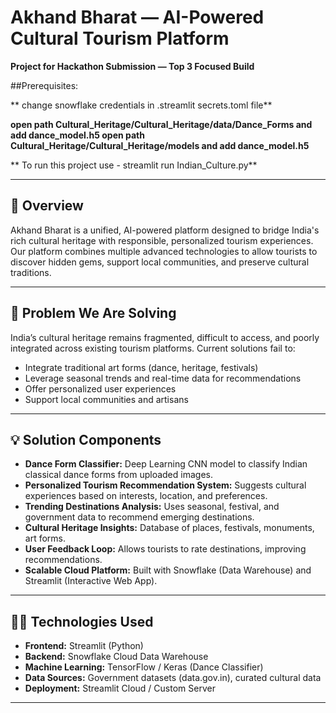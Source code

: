 # Akhand Bharat — AI-Powered Cultural Tourism Platform

**Project for Hackathon Submission — Top 3 Focused Build**

##Prerequisites:

** change snowflake credentials in .streamlit secrets.toml file**

**open path Cultural_Heritage/Cultural_Heritage/data/Dance_Forms and add dance_model.h5
open path Cultural_Heritage/Cultural_Heritage/models and add dance_model.h5**

** To run this project use - streamlit run Indian_Culture.py**


---

## 🚀 Overview

Akhand Bharat is a unified, AI-powered platform designed to bridge India's rich cultural heritage with responsible, personalized tourism experiences. Our platform combines multiple advanced technologies to allow tourists to discover hidden gems, support local communities, and preserve cultural traditions.

---

## 🎯 Problem We Are Solving

India’s cultural heritage remains fragmented, difficult to access, and poorly integrated across existing tourism platforms. Current solutions fail to:

- Integrate traditional art forms (dance, heritage, festivals)
- Leverage seasonal trends and real-time data for recommendations
- Offer personalized user experiences
- Support local communities and artisans

---

## 💡 Solution Components

- **Dance Form Classifier:** Deep Learning CNN model to classify Indian classical dance forms from uploaded images.
- **Personalized Tourism Recommendation System:** Suggests cultural experiences based on interests, location, and preferences.
- **Trending Destinations Analysis:** Uses seasonal, festival, and government data to recommend emerging destinations.
- **Cultural Heritage Insights:** Database of places, festivals, monuments, art forms.
- **User Feedback Loop:** Allows tourists to rate destinations, improving recommendations.
- **Scalable Cloud Platform:** Built with Snowflake (Data Warehouse) and Streamlit (Interactive Web App).

---

## 🧑‍💻 Technologies Used

- **Frontend:** Streamlit (Python)
- **Backend:** Snowflake Cloud Data Warehouse
- **Machine Learning:** TensorFlow / Keras (Dance Classifier)
- **Data Sources:** Government datasets (data.gov.in), curated cultural data
- **Deployment:** Streamlit Cloud / Custom Server

---

